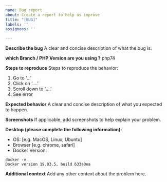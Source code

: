 ```yaml
---
name: Bug report
about: Create a report to help us improve
title: "[BUG]"
labels: ''
assignees: ''

---
```


**Describe the bug**
A clear and concise description of what the bug is.

**which Branch / PHP Version are you using ?**
php74

**Steps to reproduce**
Steps to reproduce the behavior:
1. Go to '...'
2. Click on '....'
3. Scroll down to '....'
4. See error

**Expected behavior**
A clear and concise description of what you expected to happen.

**Screenshots**
If applicable, add screenshots to help explain your problem.

**Desktop (please complete the following information):**
 - OS: [e.g. MacOS, Linux, Ubuntu]
 - Browser [e.g. chrome, safari]
 - Docker Version:
```
docker -v
Docker version 19.03.5, build 633a0ea
```
**Additional context**
Add any other context about the problem here.
